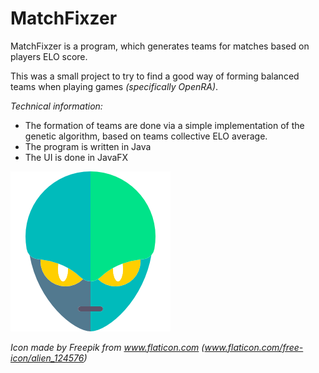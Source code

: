 # MatchFixzer
MatchFixzer is a program, which generates teams for matches based on players ELO score.

This was a small project to try to find a good way of forming balanced teams when playing games _(specifically OpenRA)_.

*Technical information:*

- The formation of teams are done via a simple implementation of the genetic algorithm, based on teams collective ELO average. 
- The program is written in Java
- The UI is done in JavaFX

![alt text](https://raw.githubusercontent.com/Gamped/MatchFixzer/master/src/resources/alien.png)

_Icon made by Freepik from www.flaticon.com_ 
_(www.flaticon.com/free-icon/alien_124576)_
